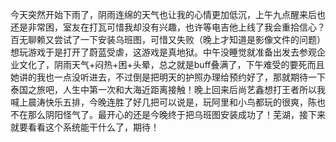 今天突然开始下雨了，阴雨连绵的天气也让我的心情更加低沉，上午九点醒来后也还是非常困，室友在打瓦可惜我却没有兴趣，也许等电吉他上线了我会重拾信心？百无聊赖又尝试了一下安装乌班图，可惜又失败（晚上才知道是影像文件的问题）想玩游戏于是打开了蔚蓝受虐，这游戏是真地狱。中午没睡觉就准备出发去参观企业文化了，阴雨天气+闷热+困+头晕，总之就是buff叠满了，下午难受的要死而且她讲的我也一点没听进去，不过倒是把明天的护照办理给预约好了，那就期待一下泰国之旅吧，人生中第一次和大海近距离接触！晚上回来后尚艺鑫想打王者所以我喊上晨涛快乐五排，今晚连胜了好几把可以说是，玩阿里和小鸟都玩的很爽，陈也不在那么阴阳怪气了。最开心的还是今晚终于把乌班图安装成功了！芜湖，接下来就要看看这个系统能干什么了，期待！
